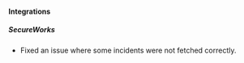 #### Integrations
##### SecureWorks
- Fixed an issue where some incidents were not fetched correctly.
